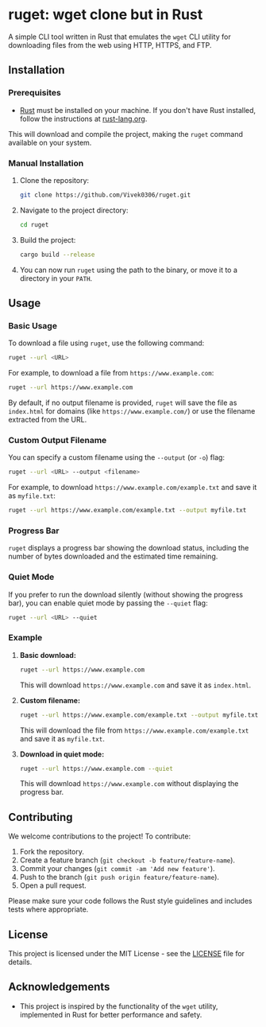 
# ruget: wget clone but in Rust


A simple CLI tool written in Rust that emulates the `wget` CLI utility for downloading files from the web using HTTP, HTTPS, and FTP.


## Installation

### Prerequisites

- [Rust](https://www.rust-lang.org/) must be installed on your machine. If you don't have Rust installed, follow the instructions at [rust-lang.org](https://www.rust-lang.org/tools/install).


This will download and compile the project, making the `ruget` command available on your system.

### Manual Installation

1. Clone the repository:

   ```bash
   git clone https://github.com/Vivek0306/ruget.git
   ```

2. Navigate to the project directory:

   ```bash
   cd ruget
   ```

3. Build the project:

   ```bash
   cargo build --release
   ```

4. You can now run `ruget` using the path to the binary, or move it to a directory in your `PATH`.

## Usage

### Basic Usage

To download a file using `ruget`, use the following command:

```bash
ruget --url <URL>
```

For example, to download a file from `https://www.example.com`:

```bash
ruget --url https://www.example.com
```

By default, if no output filename is provided, `ruget` will save the file as `index.html` for domains (like `https://www.example.com/`) or use the filename extracted from the URL.

### Custom Output Filename

You can specify a custom filename using the `--output` (or `-o`) flag:

```bash
ruget --url <URL> --output <filename>
```

For example, to download `https://www.example.com/example.txt` and save it as `myfile.txt`:

```bash
ruget --url https://www.example.com/example.txt --output myfile.txt
```

### Progress Bar

`ruget` displays a progress bar showing the download status, including the number of bytes downloaded and the estimated time remaining.

### Quiet Mode

If you prefer to run the download silently (without showing the progress bar), you can enable quiet mode by passing the `--quiet` flag:

```bash
ruget --url <URL> --quiet
```

### Example

1. **Basic download:**

   ```bash
   ruget --url https://www.example.com
   ```

   This will download `https://www.example.com` and save it as `index.html`.

2. **Custom filename:**

   ```bash
   ruget --url https://www.example.com/example.txt --output myfile.txt
   ```

   This will download the file from `https://www.example.com/example.txt` and save it as `myfile.txt`.

3. **Download in quiet mode:**

   ```bash
   ruget --url https://www.example.com --quiet
   ```

   This will download `https://www.example.com` without displaying the progress bar.

## Contributing

We welcome contributions to the project! To contribute:

1. Fork the repository.
2. Create a feature branch (`git checkout -b feature/feature-name`).
3. Commit your changes (`git commit -am 'Add new feature'`).
4. Push to the branch (`git push origin feature/feature-name`).
5. Open a pull request.

Please make sure your code follows the Rust style guidelines and includes tests where appropriate.

## License

This project is licensed under the MIT License - see the [LICENSE](LICENSE) file for details.

## Acknowledgements

- This project is inspired by the functionality of the `wget` utility, implemented in Rust for better performance and safety.
